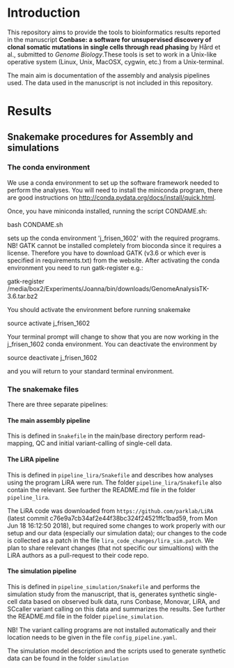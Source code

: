 # Introduction

This repository aims to provide the tools to  bioinformatics results reported in the manuscript **Conbase: a software for unsupervised discovery of clonal somatic mutations in single cells through read phasing** by Hård et al., submitted to *Genome Biology*.These tools is set to work in a Unix-like operative system (Linux, Unix, MacOSX, cygwin, etc.) from a Unix-terminal.

The main aim is documentation of the assembly and analysis pipelines used. The data used in the manuscript is not included in this repository.  

# Results

## Snakemake procedures for Assembly and simulations

### The conda environment

We use a conda environment to set up the software framework needed to
perform the analyses. You will need to install the miniconda
program, there are good instructions on
http://conda.pydata.org/docs/install/quick.html.

Once, you have miniconda installed, running the script CONDAME.sh:

bash CONDAME.sh

sets up the conda environment 'j_frisen_1602' with the required
programs.
NB! GATK cannot be installed completely from bioconda since it requires
a license. Therefore you have to download GATK (v3.6 or which ever is
specified in requirements.txt) from the website. After activating the
conda environment you need to run gatk-register e.g.:

gatk-register /media/box2/Experiments/Joanna/bin/downloads/GenomeAnalysisTK-3.6.tar.bz2

You should activate the environment before running snakemake

source activate j_frisen_1602

Your terminal prompt will change to show that you are now working in
the j_frisen_1602 conda environment. You can deactivate the
environment by

source deactivate j_frisen_1602

and you will return to your standard terminal environment.

### The snakemake files

There are three separate pipelines:

#### The main assembly pipeline
This is defined in `Snakefile` in the main/base directory perform read-mapping, QC and initial variant-calling of single-cell data.

#### The LiRA pipeline
This is defined in `pipeline_lira/Snakefile` and describes how analyses using the program LiRA were run. The folder `pipeline_lira/Snakefile` also contain the relevant. See further the README.md file in the folder `pipeline_lira`.

The LiRA code was downloaded from `https://github.com/parklab/LiRA` (latest commit c76e9a7cb34af2e44f38bc324f24521ffc1bad59, from Mon Jun 18 16:12:50 2018), but required some changes to work properly with our setup and our data (especially our simulation data); our changes to the code is collected as a patch in the file `lira_code_changes/lira_sim.patch`. We plan to share relevant changes (that not specific our simualtions) with the LiRA authors as a pull-request to their code repo.

#### The simulation pipeline
This is defined in `pipeline_simulation/Snakefile` and performs the simulation study from the manuscript, that is, generates synthetic single-cell data based on observed bulk data, runs Conbase, Monovar, LiRA, and SCcaller variant calling on this data and summarizes the results. See further the README.md file in the folder `pipeline_simulation`.

NB! The variant calling programs are not installed automatically and their location needs to be given in the file `config_pipeline.yaml`.

The simulation model description and the scripts used to generate synthetic data can be found in the folder ``simulation``
